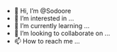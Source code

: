- 👋 Hi, I’m @Sodoore
- 👀 I’m interested in ...
- 🌱 I’m currently learning ...
- 💞️ I’m looking to collaborate on ...
- 📫 How to reach me ...

<!---
Sodoore/Sodoore is a ✨ special ✨ repository because its `README.md` (this file) appears on your GitHub profile.
You can click the Preview link to take a look at your changes.
--->
